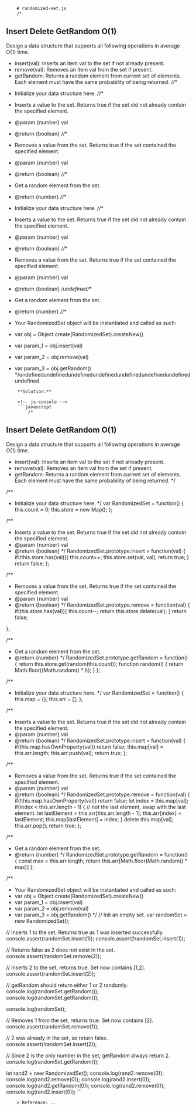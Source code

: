 
        # randomized-set.js
        /*
## Insert Delete GetRandom O(1)
Design a data structure that supports all following operations in average O(1) time.

- insert(val): Inserts an item val to the set if not already present.
- remove(val): Removes an item val from the set if present.
- getRandom: Returns a random element from current set of elements. Each element must have the same probability of being returned.
*//**
 * Initialize your data structure here.
 *//**
 * Inserts a value to the set. Returns true if the set did not already contain the specified element. 
 * @param {number} val
 * @return {boolean}
 *//**
 * Removes a value from the set. Returns true if the set contained the specified element. 
 * @param {number} val
 * @return {boolean}
 *//**
 * Get a random element from the set.
 * @return {number}
 *//**
 * Initialize your data structure here.
 *//**
 * Inserts a value to the set. Returns true if the set did not already contain the specified element. 
 * @param {number} val
 * @return {boolean}
 *//**
 * Removes a value from the set. Returns true if the set contained the specified element. 
 * @param {number} val
 * @return {boolean}
 */undefined/**
 * Get a random element from the set.
 * @return {number}
 *//** 
 * Your RandomizedSet object will be instantiated and called as such:
 * var obj = Object.create(RandomizedSet).createNew()
 * var param_1 = obj.insert(val)
 * var param_2 = obj.remove(val)
 * var param_3 = obj.getRandom()
 */undefinedundefinedundefinedundefinedundefinedundefinedundefinedundefined
        
        **Solution:**
        
        <!-- js-console -->
        ```javascript
            /*
## Insert Delete GetRandom O(1)
Design a data structure that supports all following operations in average O(1) time.

- insert(val): Inserts an item val to the set if not already present.
- remove(val): Removes an item val from the set if present.
- getRandom: Returns a random element from current set of elements. Each element must have the same probability of being returned.
*/

/**
 * Initialize your data structure here.
 */
var RandomizedSet = function() {
    this.count = 0;
    this.store = new Map();
};

/**
 * Inserts a value to the set. Returns true if the set did not already contain the specified element. 
 * @param {number} val
 * @return {boolean}
 */
RandomizedSet.prototype.insert = function(val) {
    if(!this.store.has(val)){
        this.count++;
        this.store.set(val, val);
        return true;
    }
    return false;
};

/**
 * Removes a value from the set. Returns true if the set contained the specified element. 
 * @param {number} val
 * @return {boolean}
 */
RandomizedSet.prototype.remove = function(val) {
    if(this.store.has(val)){
        this.count--;
        return this.store.delete(val);
    }
    return false;
    
};

/**
 * Get a random element from the set.
 * @return {number}
 */
RandomizedSet.prototype.getRandom = function() {
    return this.store.get(random(this.count));
    function random(l) {
        return Math.floor((Math.random() * l));
    }
};



/**
 * Initialize your data structure here.
 */
var RandomizedSet = function() {
    this.map = {};
    this.arr = [];
};

/**
 * Inserts a value to the set. Returns true if the set did not already contain the specified element. 
 * @param {number} val
 * @return {boolean}
 */
RandomizedSet.prototype.insert = function(val) {
    if(this.map.hasOwnProperty(val)) return false;
    this.map[val] = this.arr.length;
    this.arr.push(val);
    return true;
};

/**
 * Removes a value from the set. Returns true if the set contained the specified element. 
 * @param {number} val
 * @return {boolean}
 */
RandomizedSet.prototype.remove = function(val) {
    if(!this.map.hasOwnProperty(val)) return false;
    let index = this.map[val];
    if(index < this.arr.length - 1) {
        // not the last element, swap with the last element.
        let lastElement = this.arr[this.arr.length - 1];
        this.arr[index] = lastElement;
        this.map[lastElement] = index;
    }
    delete this.map[val];
    this.arr.pop();
    return true;
};

/**
 * Get a random element from the set.
 * @return {number}
 */
RandomizedSet.prototype.getRandom = function() {
    const max = this.arr.length;
    return this.arr[Math.floor(Math.random() * max)]
};


/** 
 * Your RandomizedSet object will be instantiated and called as such:
 * var obj = Object.create(RandomizedSet).createNew()
 * var param_1 = obj.insert(val)
 * var param_2 = obj.remove(val)
 * var param_3 = obj.getRandom()
 */
// Init an empty set.
var randomSet = new RandomizedSet();

// Inserts 1 to the set. Returns true as 1 was inserted successfully.
console.assert(randomSet.insert(1));
console.assert(!randomSet.insert(1));

// Returns false as 2 does not exist in the set.
console.assert(!randomSet.remove(2));

// Inserts 2 to the set, returns true. Set now contains [1,2].
console.assert(randomSet.insert(2));

// getRandom should return either 1 or 2 randomly.
console.log(randomSet.getRandom());
console.log(randomSet.getRandom());

console.log(randomSet);

// Removes 1 from the set, returns true. Set now contains [2].
console.assert(randomSet.remove(1));

// 2 was already in the set, so return false.
console.assert(!randomSet.insert(2));

// Since 2 is the only number in the set, getRandom always return 2.
console.log(randomSet.getRandom());


let rand2 = new RandomizedSet();
console.log(rand2.remove(0));
console.log(rand2.remove(0));
console.log(rand2.insert(0));
console.log(rand2.getRandom(0));
console.log(rand2.remove(0));
console.log(rand2.insert(0));
        ```
        
        > Reference: ..
        
        